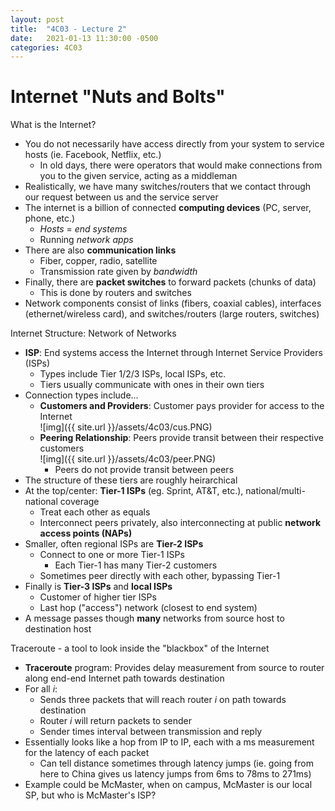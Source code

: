 ```yaml
---
layout: post
title:  "4C03 - Lecture 2"
date:   2021-01-13 11:30:00 -0500
categories: 4C03
---
```


Internet "Nuts and Bolts"
===

What is the Internet?
- You do not necessarily have access directly from your system to service hosts (ie. Facebook, Netflix, etc.)
    - In old days, there were operators that would make connections from you to the given service, acting as a middleman
- Realistically, we have many switches/routers that we contact through our request between us and the service server
- The internet is a billion of connected **computing devices** (PC, server, phone, etc.)
    - *Hosts* = *end systems*
    - Running *network apps*
- There are also **communication links**
    - Fiber, copper, radio, satellite
    - Transmission rate given by *bandwidth*
- Finally, there are **packet switches** to forward packets (chunks of data)
    - This is done by routers and switches
- Network components consist of links (fibers, coaxial cables), interfaces (ethernet/wireless card), and switches/routers (large routers, switches)

Internet Structure: Network of Networks
- **ISP**: End systems access the Internet through Internet Service Providers (ISPs)
    - Types include Tier 1/2/3 ISPs, local ISPs, etc.
    - Tiers usually communicate with ones in their own tiers
- Connection types include...
    - **Customers and Providers**: Customer pays provider for access to the Internet  
    ![img]({{ site.url }}/assets/4c03/cus.PNG)
    - **Peering Relationship**: Peers provide transit between their respective customers  
        ![img]({{ site.url }}/assets/4c03/peer.PNG)
        - Peers do not provide transit between peers
- The structure of these tiers are roughly heirarchical
- At the top/center: **Tier-1 ISPs** (eg. Sprint, AT&T, etc.), national/multi-national coverage
    - Treat each other as equals
    - Interconnect peers privately, also interconnecting at public **network access points (NAPs)**
- Smaller, often regional ISPs are **Tier-2 ISPs**
    - Connect to one or more Tier-1 ISPs
        - Each Tier-1 has many Tier-2 customers
    - Sometimes peer directly with each other, bypassing Tier-1
- Finally is **Tier-3 ISPs** and **local ISPs**
    - Customer of higher tier ISPs
    - Last hop ("access") network (closest to end system)
- A message passes though **many** networks from source host to destination host

Traceroute - a tool to look inside the "blackbox" of the Internet
- **Traceroute** program: Provides delay measurement from source to router along end-end Internet path towards destination
- For all *i*:
    - Sends three packets that will reach router *i* on path towards destination
    - Router *i* will return packets to sender
    - Sender times interval between transmission and reply
- Essentially looks like a hop from IP to IP, each with a ms measurement for the latency of each packet
    - Can tell distance sometimes through latency jumps (ie. going from here to China gives us latency jumps from 6ms to 78ms to 271ms)
- Example could be McMaster, when on campus, McMaster is our local SP, but who is McMaster's ISP?